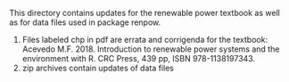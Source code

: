 This directory contains updates for the renewable power textbook as well as for data files used in package renpow.
1. Files labeled chp in pdf are errata and corrigenda for the textbook: Acevedo M.F. 2018. Introduction to renewable power systems and the environment with R. CRC Press, 439 pp, ISBN 978-1138197343.
2. zip archives contain updates of data files
